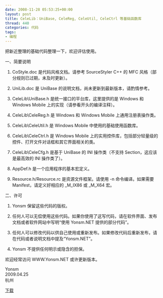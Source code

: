 ```yaml
---
date: 2008-11-28 05:53:25+00:00
layout: post
title: CeleLib：UniBase, CeleReg, CeleUtil, CeleCtrl 等基础函数库
thread: 440
categories: 代码
tags:
- 编程
---
```


把新近整理的基础代码整理一下，欢迎评估使用。<!-- more -->  
  
一、简要说明  
  
1. CoStyle.doc 是代码风格文档。请参考 SourceStyler C++ 的 MFC 风格（部分规则已过期，未及时更新）。  
  
2. UniLib.doc 是 UniBase 的说明文档，尚未更新到最新版本，请酌情参考。  
  
3. CeleLib\UniBase.h 是统一接口的平台库，这里提供的是 Windows 和 Windows Mobile 上的实现（请参看开头的编译注释）。  
  
4. CeleLib\CeleReg.h 是 Windows 和 Windows Mobile 上通用注册表操作类。  
  
5. CeleLib\CeleUtil.h 是 Windows Mobile 中使用的基础使用函数库。  
  
6. CeleLib\CeleCtrl.h 是 Windows Mobile 上的实用控件库，包括部分轻量级的控件、打开文件对话框和其它界面相关的类。  
  
5. CeleLib\CeleCfg.h 是基于 UniBase 的 INI 操作类（不支持 Section，这应该是最高效的 INI 操作类了）。  
  
7. AppDef.h 是一个应用程序的基本宏定义。  
  
8. Resource.h/Resource.rc 是资源文件框架。请使用 -n 命令编译。如果需要 Manifest，请定义好相应的 _M_IX86 或 _M_X64 宏。  
  
  
二、许可  
  
1. Yonsm 保留这些代码的版权。  
  
2. 任何人可以无偿使用这些代码。如果你使用了这写代码，请在软件界面、发布文档或者软件网站中写明“使用 Yonsm.NET 提供的部分代码”。  
  
3. 任何人可以修改代码以供自己使用或重新发布。如果修改代码后重新发布，请在代码或者说明文档中提及“Yonsm.NET”。  
  
4. Yonsm 不提供任何明示或隐含的担保。  
  
  
欢迎经常访问 WWW.Yonsm.NET 或许更新版本。  
  
  
Yonsm  
2009.04.25  
杭州  
  
[下载](/assets/CeleLib.rar) 
